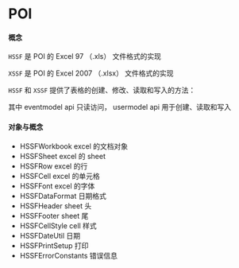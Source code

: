 # POI 



#### 概念

`HSSF` 是 POI 的 Excel 97 （.xls） 文件格式的实现

`XSSF` 是 POI 的 Excel 2007 （.xlsx） 文件格式的实现



`HSSF` 和 `XSSF` 提供了表格的创建、修改、读取和写入的方法：

其中 eventmodel api  只读访问， usermodel api 用于创建、读取和写入





#### 对象与概念

- HSSFWorkbook  excel 的文档对象
- HSSFSheet  excel 的 sheet
- HSSFRow  excel 的行
- HSSFCell   excel 的单元格
- HSSFFont  excel 的字体
- HSSFDataFormat  日期格式
- HSSFHeader  sheet 头
- HSSFFooter  sheet 尾
- HSSFCellStyle  cell 样式
- HSSFDateUtil  日期
- HSSFPrintSetup  打印
- HSSFErrorConstants  错误信息

